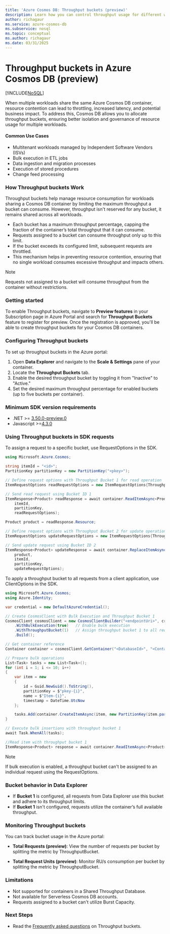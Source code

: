 ```yaml
---
title: 'Azure Cosmos DB: Throughput buckets (preview)'
description: Learn how you can control throughput usage for different workloads by creating buckets in Azure Cosmos DB.
author: richagaur
ms.service: azure-cosmos-db
ms.subservice: nosql
ms.topic: conceptual
ms.author: richagaur
ms.date: 03/31/2025
---
```


# Throughput buckets in Azure Cosmos DB (preview)

[!INCLUDE[NoSQL](../includes/appliesto-nosql.md)]

When multiple workloads share the same Azure Cosmos DB container, resource contention can lead to throttling, increased latency, and potential business impact. To address this, Cosmos DB allows you to allocate throughput buckets, ensuring better isolation and governance of resource usage for multiple workloads.

#### Common Use Cases

- Multitenant workloads managed by Independent Software Vendors (ISVs)
- Bulk execution in ETL jobs
- Data ingestion and migration processes
- Execution of stored procedures
- Change feed processing

### How Throughput buckets Work

Throughput buckets help manage resource consumption for workloads sharing a Cosmos DB container by limiting the maximum throughput a bucket can consume. However, throughput isn't reserved for any bucket, it remains shared across all workloads.

- Each bucket has a maximum throughput percentage, capping the fraction of the container’s total throughput that it can consume.
- Requests assigned to a bucket can consume throughput only up to this limit.
- If the bucket exceeds its configured limit, subsequent requests are throttled.
- This mechanism helps in preventing resource contention, ensuring that no single workload consumes excessive throughput and impacts others.

> [!Note]
> Requests not assigned to a bucket will consume throughput from the container without restrictions.

### Getting started

To enable Throughput buckets, navigate to **Preview features** in your Subscription page in Azure Portal and search for **Throughput Buckets** feature to register for preview. Once the registration is approved, you'll be able to create throughput buckets for your Cosmos DB containers.

### Configuring Throughput buckets

To set up throughput buckets in the Azure portal:

1. Open **Data Explorer** and navigate to the **Scale & Settings** pane of your container.
2. Locate the **Throughput Buckets** tab.
3. Enable the desired throughput bucket by toggling it from "Inactive" to "Active."
4. Set the desired maximum throughput percentage for enabled buckets (up to five buckets per container).

### Minimum SDK version requirements

- .NET >=  [3.50.0-preview.0](https://www.nuget.org/packages/Microsoft.Azure.Cosmos/3.50.0-preview.0)
- Javascript >=[4.3.0](https://www.npmjs.com/package/@azure/cosmos/v/4.3.0)

### Using Throughput buckets in SDK requests

To assign a request to a specific bucket, use RequestOptions in the SDK.

```csharp
using Microsoft.Azure.Cosmos;

string itemId = "<id>";
PartitionKey partitionKey = new PartitionKey("<pkey>");

// Define request options with Throughput Bucket 1 for read operation
ItemRequestOptions readRequestOptions = new ItemRequestOptions{ThroughputBucket = 1};

// Send read request using Bucket ID 1
ItemResponse<Product> readResponse = await container.ReadItemAsync<Product>(
    itemId,
    partitionKey,
    readRequestOptions);

Product product = readResponse.Resource;

// Define request options with Throughput Bucket 2 for update operation
ItemRequestOptions updateRequestOptions = new ItemRequestOptions{ThroughputBucket = 2};

// Send update request using Bucket ID 2
ItemResponse<Product> updateResponse = await container.ReplaceItemAsync(
    product,
    itemId,
    partitionKey,
    updateRequestOptions);
```

To apply a throughput bucket to all requests from a client application, use ClientOptions in the SDK.

```csharp
using Microsoft.Azure.Cosmos;
using Azure.Identity;

var credential = new DefaultAzureCredential();

// Create CosmosClient with Bulk Execution and Throughput Bucket 1
CosmosClient cosmosClient = new CosmosClientBuilder("<endpointUri>", credential)
    .WithBulkExecution(true)   // Enable bulk execution
    .WithThroughputBucket(1)   // Assign throughput bucket 1 to all requests
    .Build();

// Get container reference
Container container = cosmosClient.GetContainer("<DatabaseId>", "<ContainerId>");

// Prepare bulk operations
List<Task> tasks = new List<Task>();
for (int i = 1; i <= 10; i++)
{
    var item = new
    {
        id = Guid.NewGuid().ToString(),
        partitionKey = $"pkey-{i}",
        name = $"Item-{i}",
        timestamp = DateTime.UtcNow
    };

    tasks.Add(container.CreateItemAsync(item, new PartitionKey(item.partitionKey)));
}

// Execute bulk insertions with throughput bucket 1
await Task.WhenAll(tasks);

//Read item with throughput bucket 1
ItemResponse<Product> response = await container.ReadItemAsync<Product>(partitionKey: new PartitionKey("pkey1"), id: "id1");

```

> [!Note]
> If bulk execution is enabled, a throughput bucket can't be assigned to an individual request using the RequestOptions.

### Bucket behavior in Data Explorer

- If **Bucket 1** is configured, all requests from Data Explorer use this bucket and adhere to its throughput limits. 
- If **Bucket 1** isn't configured, requests utilize the container’s full available throughput.

### Monitoring Throughput buckets 

You can track bucket usage in the Azure portal:

- **Total Requests (preview)**: View the number of requests per bucket by splitting the metric by ThroughputBucket.

- **Total Request Units (preview)**: Monitor RU/s consumption per bucket by splitting the metric by ThroughputBucket.

### Limitations

- Not supported for containers in a Shared Throughput Database.
- Not available for Serverless Cosmos DB accounts.
- Requests assigned to a bucket can't utilize Burst Capacity.

### Next Steps
- Read the [Frequently asked questions](throughput-buckets-faq.yml) on Throughput buckets.